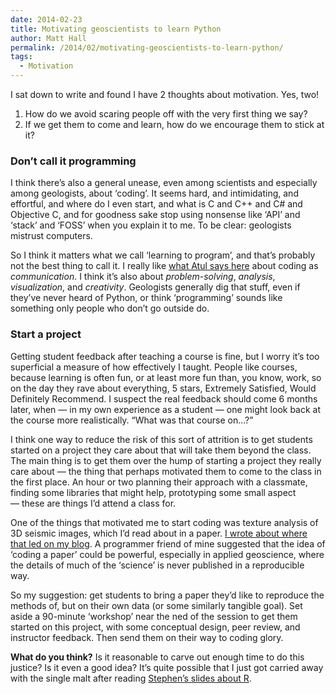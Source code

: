 ```yaml
---
date: 2014-02-23
title: Motivating geoscientists to learn Python
author: Matt Hall
permalink: /2014/02/motivating-geoscientists-to-learn-python/
tags:
  - Motivation
---
```

I sat down to write and found I have 2 thoughts about motivation. Yes, two!

1.  How do we avoid scaring people off with the very first thing we say?
2.  If we get them to come and learn, how do we encourage them to stick at it?

### Don&#8217;t call it programming

I think there&#8217;s also a general unease, even among scientists and especially among geologists, about &#8216;coding&#8217;. It seems hard, and intimidating, and effortful, and where do I even start, and what is C and C++ and C# and Objective C, and for goodness sake stop using nonsense like &#8216;API&#8217; and &#8216;stack&#8217; and &#8216;FOSS&#8217; when you explain it to me. To be clear: geologists mistrust computers.

So I think it matters what we call &#8216;learning to program&#8217;, and that&#8217;s probably not the best thing to call it. I really like [what Atul says here][1] about coding as *communication*. I think it&#8217;s also about *problem-solving*, *analysis*, *visualization*, and *creativity*. Geologists generally dig that stuff, even if they&#8217;ve never heard of Python, or think &#8216;programming&#8217; sounds like something only people who don&#8217;t go outside do. 

### Start a project

Getting student feedback after teaching a course is fine, but I worry it&#8217;s too superficial a measure of how effectively I taught. People like courses, because learning is often fun, or at least more fun than, you know, work, so on the day they rave about everything, 5 stars, Extremely Satisfied, Would Definitely Recommend. I suspect the real feedback should come 6 months later, when — in my own experience as a student — one might look back at the course more realistically. &#8220;What was that course on&#8230;?&#8221;

I think one way to reduce the risk of this sort of attrition is to get students started on a project they care about that will take them beyond the class. The main thing is to get them over the hump of starting a project they really care about — the thing that perhaps motivated them to come to the class in the first place. An hour or two planning their approach with a classmate, finding some libraries that might help, prototyping some small aspect — these are things I&#8217;d attend a class for. 

One of the things that motivated me to start coding was texture analysis of 3D seismic images, which I&#8217;d read about in a paper. [I wrote about where that led on my blog][2]. A programmer friend of mine suggested that the idea of &#8216;coding a paper&#8217; could be powerful, especially in applied geoscience, where the details of much of the &#8216;science&#8217; is never published in a reproducible way.

So my suggestion: get students to bring a paper they&#8217;d like to reproduce the methods of, but on their own data (or some similarly tangible goal). Set aside a 90-minute &#8216;workshop&#8217; near the ned of the session to get them started on this project, with some conceptual design, peer review, and instructor feedback. Then send them on their way to coding glory. 

**What do you think?** Is it reasonable to carve out enough time to do this justice? Is it even a good idea? It&#8217;s quite possible that I just got carried away with the single malt after reading [Stephen&#8217;s slides about R][3].

 [1]: http://www.toolness.com/wp/2013/12/clarifying-coding/
 [2]: http://www.agilegeoscience.com/journal/2012/12/21/seismic-texture-attributes-in-the-open-at-last.html
 [3]: http://teaching.software-carpentry.org/2014/02/21/motivating-biologists-who-need-to-do-stats-to-learn-and-use-r/

